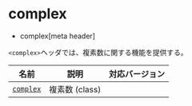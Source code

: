 # complex
* complex[meta header]

`<complex>`ヘッダでは、複素数に関する機能を提供する。


| 名前 | 説明 | 対応バージョン |
|-----------------------------|----------------------------|-------|
| [`complex`](complex/complex.md) | 複素数 (class) | |

